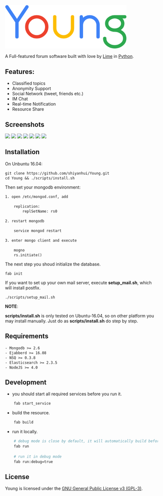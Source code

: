 <img src='static/img/logo.png' width='400' title='Young, a full-featured form'>

A Full-featured forum software built with love by [Lime](http://lime66.com) in
[Python](https://www.python.org/).

## Features:

- Classified topics
- Anonymity Support
- Social Network (tweet, friends etc.)
- IM Chat
- Real-time Notification
- Resource Share

## Screenshots

<img src='http://i.imgur.com/jIRssZ8.png' width='280'>
<img src='http://i.imgur.com/NBajysS.png' width='280'>
<img src='http://i.imgur.com/9DhFrZW.png' width='280'>
<img src='http://i.imgur.com/rGjdYBp.png' width='280'>
<img src='http://i.imgur.com/YXtFTuX.png' width='280'>
<img src='http://i.imgur.com/olSroBN.png' width='280'>
<img src='http://i.imgur.com/FW3PkTO.png' width='280'>

## Installation

On Unbuntu 16.04:

    git clone https://github.com/shiyanhui/Young.git
    cd Young && ./scripts/install.sh

Then set your mongodb environment:

    1. open /etc/mongod.conf, add

        replication:
            replSetName: rs0

    2. restart mongodb

        service mongod restart

    3. enter mongo client and execute

        mogno
        rs.initiate()

The next step you shoud initialize the database.

    fab init

If you want to set up your own mail server, execute **setup_mail.sh**,
which will install postfix.

    ./scripts/setup_mail.sh

**NOTE**:

**scripts/install.sh** is only tested on Ubuntu-16.04, so on other
platform you may install manually. Just do as **scripts/install.sh** do step
by step.

## Requirements

    - Mongodb >= 2.6
    - Ejabberd >= 16.08
    - NSQ >= 0.3.8
    - Elasticsearch >= 2.3.5
    - NodeJS >= 4.0

## Development

- you should start all required services before you run it.

```bash
    fab start_service
```

- build the resource.

```bash
    fab build
```

- run it locally.

```bash
    # debug mode is close by default, it will automatically build before run
    fab run

    # run it in debug mode
    fab run:debug=true
```

## License

Young is licensed under the [GNU General Public License v3 (GPL-3)](http://www.gnu.org/copyleft/gpl.html).

